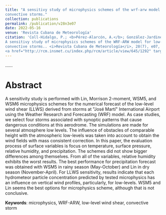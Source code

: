 ```yaml
---
title: "A sensitivy study of microphysics schemes of the wrf-arw model for low-level wind shear forecast in José Martí International Airport during 
convective storms."
collection: publications
permalink: /publication/v28n3e07
date: 2022-05-16
venue: 'Revista Cubana de Meteorología'
citation: 'Coll-Hidalgo, P.; <b>Pérez-Alarcón, A.</b>; González-Jardines, P. M.; Góngora-González, C. M.; Díaz-Zurita,A. (2022).
A sensitivy study of microphysics schemes of the WRF-ARW model for low-level wind shear forecast in José Martí International Airport during 
convective storms.. <i>Revista Cubana de Meteorología</i>, 28(7), e07,
<a href="http://rcm.insmet.cu/index.php/rcm/article/view/645/1292" target="blank">http://rcm.insmet.cu/index.php/rcm/article/view/645/1292</a>'
---
```

......  

# Abstract

 A sensitivity study is performed with Lin, Morrison 2-moment, WSM5, and WSM6 microphysics schemes for the numerical forecast of the low-level wind 
 shear (LLWS) derived from storms at "José Martí" International Airport using the Weather Research and Forecasting (WRF) model. As case studies, we
 select four storms associated with synoptic patterns that cause dangerous conditions at this aerodrome. The simulations are made for several 
 atmosphere low levels. The influence of obstacles of comparable height with the atmospheric low-levels was taken into account to obtain the wind 
 fields with mass consistent correction. In this paper, the evaluation process of surface variables is focus on temperature, surface pressure, 
 relative humidity, and precipitation. The schemes did not show bigger differences among themselves. From all of the variables, relative humidity 
 exhibits the worst results. The best performance for precipitation forecast was obtained with WSM5 in rainy season (May-October) and Lin in dry 
 season (November-April). For LLWS sensitivity, results indicate that each hydrometeor particle concentration predicted by tested microphysics has
 an influence on vertical wind profiles, particularly, for low-levels. WSM5 and Lin seems the best options for microphysics scheme, although that 
 is not conclusive.




<b>Keywords</b>: microphysics, WRF-ARW, low-level wind shear, convective storm
